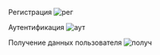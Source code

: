 Регистрация
![рег](https://user-images.githubusercontent.com/104681708/222804846-67b6f1f1-7a02-497d-9219-92961b546ae9.jpg)

Аутентификация
![аут](https://user-images.githubusercontent.com/104681708/222804906-b91f130c-6c41-4c99-b4a8-2a798e6d2de7.jpg)

Получение данных пользователя
![получ](https://user-images.githubusercontent.com/104681708/222804987-93aa7af5-c550-44ed-b08c-c7554cbe38c6.jpg)
